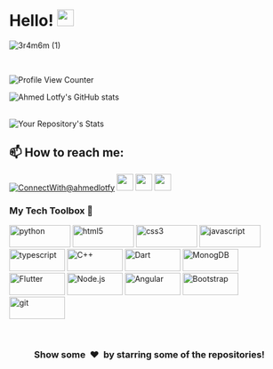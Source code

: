 
# Hello! <img src="https://raw.githubusercontent.com/MartinHeinz/MartinHeinz/master/wave.gif" width="30px">
<!-- instructions By Ahmed Lotfy
put your cover here -->
![3r4m6m (1)](https://user-images.githubusercontent.com/76037906/134744798-6e2285da-91be-4766-9330-c234729754b2.jpg)





<br>
<!-- your profile view counter here -->

![Profile View Counter](https://komarev.com/ghpvc/?username=AhmedLotfy02)

<!-- profile stats here just change username to yours -->

![Ahmed Lotfy's GitHub stats](https://github-readme-stats.vercel.app/api?username=AhmedLotfy02&show_icons=true&theme=novatorem)       
<br>

![Your Repository's Stats](https://github-readme-stats.vercel.app/api/top-langs/?username=AhmedLotfy02&count_private=true&theme=novatorem)



<h2>📫 How to reach me:</h2>
<!-- put your social media's account links here -->

<a href="https://mail.google.com/mail/u/?authuser=ahmadlotfygamersfield@gmail.com">![ConnectWith@ahmedlotfy](https://img.shields.io/badge/Gmail-D14836?style=for-the-badge&logo=gmail&logoColor=white)</a> 
<a href="https://twitter.com/Ahmed_Lotfy0"><img height="30" src="https://img.shields.io/badge/twitter-%231DA1F2.svg?&style=for-the-badge&logo=twitter&logoColor=white" /></a>
<a href="https://www.linkedin.com/in/ahmed-lotfy-5030a917a/"><img height="30" src="https://img.shields.io/badge/linkedin-blue.svg?&style=for-the-badge&logo=linkedin&logoColor=white" /></a>
<a href="https://www.facebook.com/ahmad.lotfy.718"><img height="30" src="https://img.shields.io/badge/Facebook-1877F2?style=for-the-badge&logo=facebook&logoColor=white" /></a>
<br>

<!-- technologies here -->
### My Tech Toolbox 🧰 

<p align="left">
<img src="https://img.shields.io/badge/Python-3776AB?style=for-the-badge&logo=python&logoColor=white" alt="python" width="110" height="40"/> 
<img src="https://img.shields.io/badge/HTML5-E34F26?style=for-the-badge&logo=html5&logoColor=white" alt="html5" width="110" height="40"/> 
<img src="https://img.shields.io/badge/CSS3-1572B6?style=for-the-badge&logo=css3&logoColor=white" alt="css3" width="110" height="40"/> 
 <img src="https://img.shields.io/badge/JavaScript-323330?style=for-the-badge&logo=javascript&logoColor=F7DF1E" alt="javascript" width="110" height="40"/> 
<img src="https://img.shields.io/badge/TypeScript-007ACC?style=for-the-badge&logo=typescript&logoColor=white" alt="typescript" width="100" height="40"/> 
<img src="https://img.shields.io/badge/C%2B%2B-00599C?style=for-the-badge&logo=c%2B%2B&logoColor=white" alt="C++" width="100" height="40"/> 
<img src="https://img.shields.io/badge/Dart-0175C2?style=for-the-badge&logo=dart&logoColor=white" alt="Dart" width="100" height="40"/> 
<img src="https://img.shields.io/badge/MongoDB-white?style=for-the-badge&logo=mongodb&logoColor=4EA94B" alt="MonogDB" width="100" height="40"/> 
 <img src="https://img.shields.io/badge/Flutter-02569B?style=for-the-badge&logo=flutter&logoColor=white" alt="Flutter" width="100" height="40"/> 
<img src="https://img.shields.io/badge/Node.js-339933?style=for-the-badge&logo=nodedotjs&logoColor=white" alt="Node.js" width="100" height="40"/> 
<img src="https://img.shields.io/badge/Angular-DD0031?style=for-the-badge&logo=angular&logoColor=white" alt="Angular" width="100" height="40"/> 
<img src="https://img.shields.io/badge/Bootstrap-563D7C?style=for-the-badge&logo=bootstrap&logoColor=white" alt="Bootstrap" width="100" height="40"/> 
<img src="https://img.shields.io/badge/Git-F05032?style=for-the-badge&logo=git&logoColor=white" alt="git" width="100" height="40"/> 





</p>
<br>
<h3 align="center">Show some &nbsp;❤️&nbsp; by starring some of the repositories!</h3>
